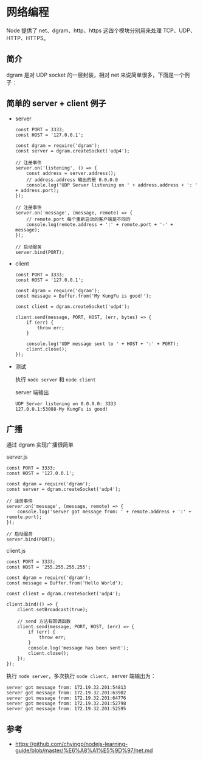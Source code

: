 # 网络编程

Node 提供了 net、dgram、http、https 这四个模块分别用来处理 TCP、UDP、HTTP、HTTPS。

## 简介

dgram 是对 UDP socket 的一层封装，相对 net 来说简单很多，下面是一个例子：

## 简单的 server + client 例子

+   server

    ```
    const PORT = 3333;
    const HOST = '127.0.0.1';

    const dgram = require('dgram');
    const server = dgram.createSocket('udp4');

    // 注册事件
    server.on('listening', () => {
        const address = server.address();
        // address.address 输出的是 0.0.0.0
        console.log('UDP Server listening on ' + address.address + ': ' + address.port);
    });

    // 注册事件
    server.on('message', (message, remote) => {
        // remote.port 每个重新启动的客户端是不同的
        console.log(remote.address + ':' + remote.port + '-' + message);
    });

    // 启动服务
    server.bind(PORT);
    ```

+   client

    ```
    const PORT = 3333;
    const HOST = '127.0.0.1';

    const dgram = require('dgram');
    const message = Buffer.from('My KungFu is good!');

    const client = dgram.createSocket('udp4');

    client.send(message, PORT, HOST, (err, bytes) => {
        if (err) {
            throw err;
        }

        console.log('UDP message sent to ' + HOST + ':' + PORT);
        client.close();
    });
    ```

+   测试

    执行 `node server` 和 `node client`

    server 端输出

    ```
    UDP Server listening on 0.0.0.0: 3333
    127.0.0.1:53088-My KungFu is good!
    ```

## 广播

通过 dgram 实现广播很简单

server.js

```
const PORT = 3333;
const HOST = '127.0.0.1';

const dgram = require('dgram');
const server = dgram.createSocket('udp4');

// 注册事件
server.on('message', (message, remote) => {
    console.log('server got message from: ' + remote.address + ':' + remote.port);
});

// 启动服务
server.bind(PORT);
```

client.js

```
const PORT = 3333;
const HOST = '255.255.255.255';

const dgram = require('dgram');
const message = Buffer.from('Hello World');

const client = dgram.createSocket('udp4');

client.bind(() => {
    client.setBroadcast(true);

    // send 方法有回调函数
    client.send(message, PORT, HOST, (err) => {
        if (err) {
            throw err;
        }
        console.log('message has been sent');
        client.close();
    });
});
```

执行 `node server`，多次执行  `node client`，server 端输出为：

```
server got message from: 172.19.32.201:54813
server got message from: 172.19.32.201:63902
server got message from: 172.19.32.201:64776
server got message from: 172.19.32.201:52798
server got message from: 172.19.32.201:52595
```

## 参考

+   https://github.com/chyingp/nodejs-learning-guide/blob/master/%E6%A8%A1%E5%9D%97/net.md